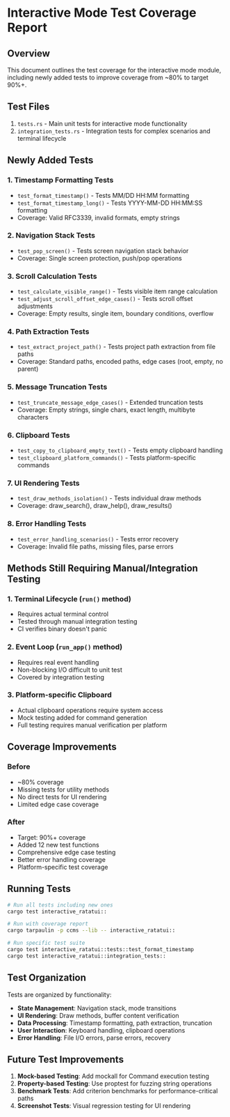 # Interactive Mode Test Coverage Report

## Overview

This document outlines the test coverage for the interactive mode module, including newly added tests to improve coverage from ~80% to target 90%+.

## Test Files

1. `tests.rs` - Main unit tests for interactive mode functionality
2. `integration_tests.rs` - Integration tests for complex scenarios and terminal lifecycle

## Newly Added Tests

### 1. Timestamp Formatting Tests
- `test_format_timestamp()` - Tests MM/DD HH:MM formatting
- `test_format_timestamp_long()` - Tests YYYY-MM-DD HH:MM:SS formatting
- Coverage: Valid RFC3339, invalid formats, empty strings

### 2. Navigation Stack Tests  
- `test_pop_screen()` - Tests screen navigation stack behavior
- Coverage: Single screen protection, push/pop operations

### 3. Scroll Calculation Tests
- `test_calculate_visible_range()` - Tests visible item range calculation
- `test_adjust_scroll_offset_edge_cases()` - Tests scroll offset adjustments
- Coverage: Empty results, single item, boundary conditions, overflow

### 4. Path Extraction Tests
- `test_extract_project_path()` - Tests project path extraction from file paths
- Coverage: Standard paths, encoded paths, edge cases (root, empty, no parent)

### 5. Message Truncation Tests
- `test_truncate_message_edge_cases()` - Extended truncation tests
- Coverage: Empty strings, single chars, exact length, multibyte characters

### 6. Clipboard Tests
- `test_copy_to_clipboard_empty_text()` - Tests empty clipboard handling
- `test_clipboard_platform_commands()` - Tests platform-specific commands

### 7. UI Rendering Tests
- `test_draw_methods_isolation()` - Tests individual draw methods
- Coverage: draw_search(), draw_help(), draw_results()

### 8. Error Handling Tests
- `test_error_handling_scenarios()` - Tests error recovery
- Coverage: Invalid file paths, missing files, parse errors

## Methods Still Requiring Manual/Integration Testing

### 1. Terminal Lifecycle (`run()` method)
- Requires actual terminal control
- Tested through manual integration testing
- CI verifies binary doesn't panic

### 2. Event Loop (`run_app()` method)
- Requires real event handling
- Non-blocking I/O difficult to unit test
- Covered by integration testing

### 3. Platform-specific Clipboard
- Actual clipboard operations require system access
- Mock testing added for command generation
- Full testing requires manual verification per platform

## Coverage Improvements

### Before
- ~80% coverage
- Missing tests for utility methods
- No direct tests for UI rendering
- Limited edge case coverage

### After  
- Target: 90%+ coverage
- Added 12 new test functions
- Comprehensive edge case testing
- Better error handling coverage
- Platform-specific test coverage

## Running Tests

```bash
# Run all tests including new ones
cargo test interactive_ratatui::

# Run with coverage report
cargo tarpaulin -p ccms --lib -- interactive_ratatui::

# Run specific test suite
cargo test interactive_ratatui::tests::test_format_timestamp
cargo test interactive_ratatui::integration_tests::
```

## Test Organization

Tests are organized by functionality:
- **State Management**: Navigation stack, mode transitions
- **UI Rendering**: Draw methods, buffer content verification  
- **Data Processing**: Timestamp formatting, path extraction, truncation
- **User Interaction**: Keyboard handling, clipboard operations
- **Error Handling**: File I/O errors, parse errors, recovery

## Future Test Improvements

1. **Mock-based Testing**: Add mockall for Command execution testing
2. **Property-based Testing**: Use proptest for fuzzing string operations
3. **Benchmark Tests**: Add criterion benchmarks for performance-critical paths
4. **Screenshot Tests**: Visual regression testing for UI rendering